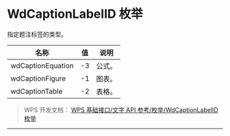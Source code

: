 # WdCaptionLabelID 枚举

指定题注标签的类型。

| 名称              | 值  | 说明   |
|-------------------|-----|--------|
| wdCaptionEquation | -3  | 公式。 |
| wdCaptionFigure   | -1  | 图表。 |
| wdCaptionTable    | -2  | 表格。 |

> WPS 开发文档： [WPS 基础接口/文字 API 参考/枚举/WdCaptionLabelID 枚举](https://qn.cache.wpscdn.cn/encs/doc/office_v19/topics/WPS%20%E5%9F%BA%E7%A1%80%E6%8E%A5%E5%8F%A3/%E6%96%87%E5%AD%97%20API%20%E5%8F%82%E8%80%83/%E6%9E%9A%E4%B8%BE/WdCaptionLabelID%20%E6%9E%9A%E4%B8%BE.html)

------------------------------------------------------------------------
